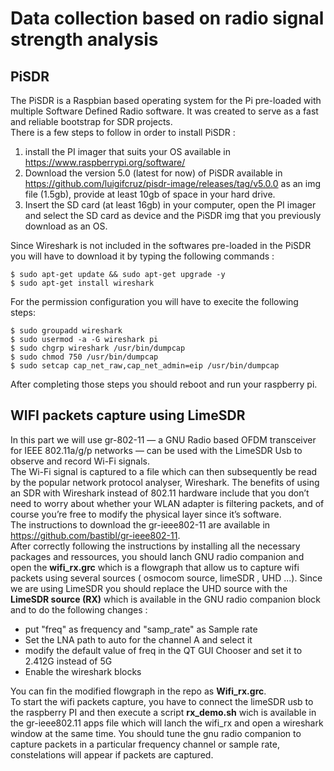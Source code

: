 # Data collection based on radio signal strength analysis 
## PiSDR
The PiSDR is a Raspbian based operating system for the Pi pre-loaded with multiple Software Defined Radio software. It was created to serve as a fast and reliable bootstrap for SDR projects.  
There is a few steps to follow in order to install PiSDR :  
1. install the PI imager that suits your OS available in https://www.raspberrypi.org/software/
2. Download the version 5.0 (latest for now) of PiSDR available in https://github.com/luigifcruz/pisdr-image/releases/tag/v5.0.0 as an img file (1.5gb), provide at least 10gb of space in your hard drive.  
3. Insert the SD card (at least 16gb) in your computer, open the PI imager and select the SD card as device and the PiSDR img that you previously download as an OS.  

Since Wireshark is not included in the softwares pre-loaded in the PiSDR you will have to download it by typing the following commands :   
```
$ sudo apt-get update && sudo apt-get upgrade -y
$ sudo apt-get install wireshark 
```
For the permission configuration you will have to execite the following steps: 
```
$ sudo groupadd wireshark
$ sudo usermod -a -G wireshark pi
$ sudo chgrp wireshark /usr/bin/dumpcap
$ sudo chmod 750 /usr/bin/dumpcap
$ sudo setcap cap_net_raw,cap_net_admin=eip /usr/bin/dumpcap
```
After completing those steps you should reboot and run your raspberry pi. 

## WIFI packets capture using LimeSDR 
In this part we will use gr-802-11 — a GNU Radio based OFDM transceiver for IEEE 802.11a/g/p networks — can be used with the LimeSDR Usb to observe and record Wi-Fi signals.  
The Wi-Fi signal is captured to a file which can then subsequently be read by the popular network protocol analyser, Wireshark. The benefits of using an SDR with Wireshark instead of 802.11 hardware include that you don’t need to worry about whether your WLAN adapter is filtering packets, and of course you’re free to modify the physical layer since it’s software.  
The instructions to download the gr-ieee802-11 are available in https://github.com/bastibl/gr-ieee802-11.  
After correctly following the instructions by installing all the necessary packages and ressources, you should lanch GNU radio companion and open the __wifi_rx.grc__ which is a flowgraph that allow us to capture wifi packets using several sources ( osmocom source, limeSDR , UHD ...). Since we are using LimeSDR you should replace the UHD source with the __LimeSDR source (RX)__ which is available in the GNU radio companion block and to do the following changes :  
* put "freq" as frequency and "samp_rate" as Sample rate 
* Set the LNA path to auto for the channel A and select it 
* modify the default value of freq in the QT GUI Chooser and set it to 2.412G instead of 5G 
* Enable the wireshark blocks 

You can fin the modified flowgraph in the repo as __Wifi_rx.grc__.  
To start the wifi packets capture, you have to connect the limeSDR usb to the raspberry PI and then execute a script __rx_demo.sh__ wich is available in the gr-ieee802.11 apps file  which will lanch the wifi_rx and open a wireshark window at the same time. You should tune the gnu radio companion to capture packets in a particular frequency channel or sample rate, constelations will appear if packets are captured.


